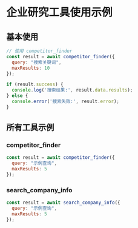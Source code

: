 # 企业研究工具使用示例

## 基本使用

```javascript
// 使用 competitor_finder
const result = await competitor_finder({
  query: "搜索关键词",
  maxResults: 10
});

if (result.success) {
  console.log('搜索结果:', result.data.results);
} else {
  console.error('搜索失败:', result.error);
}
```

## 所有工具示例

### competitor_finder

```javascript
const result = await competitor_finder({
  query: "示例查询",
  maxResults: 5
});
```

### search_company_info

```javascript
const result = await search_company_info({
  query: "示例查询",
  maxResults: 5
});
```

